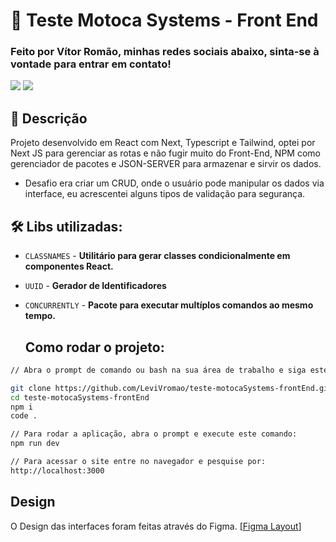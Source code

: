 # 🧾 Teste Motoca Systems - Front End

### Feito por Vítor Romão, minhas redes sociais abaixo, sinta-se à vontade para entrar em contato!

<a href = "mailto:Zxvitor1@hotmail.com" target="_blank"><img src="https://img.shields.io/badge/-Email-%23333?style=for-the-badge&logo=gmail&logoColor=white"></a>
<a href="https://www.linkedin.com/in/vitor-rom%C3%A3o-739022230/" target="_blank"><img src="https://img.shields.io/badge/-LinkedIn-%230077B5?style=for-the-badge&logo=linkedin&logoColor=white"></a>

## :page_facing_up: Descrição

Projeto desenvolvido em React com Next, Typescript e Tailwind, optei por Next JS para gerenciar as rotas e não fugir muito do Front-End, NPM como gerenciador de pacotes e JSON-SERVER para armazenar e sirvir os dados.

- Desafio era criar um CRUD, onde o usuário pode manipular os dados via interface, eu acrescentei alguns tipos de validação para segurança.

## 🛠️ Libs utilizadas:

- `CLASSNAMES` - **Utilitário para gerar classes condicionalmente em componentes React.**
- `UUID` - **Gerador de Identificadores**
- `CONCURRENTLY` - **Pacote para executar multíplos comandos ao mesmo tempo.**

  ## Como rodar o projeto:

```bash
// Abra o prompt de comando ou bash na sua área de trabalho e siga estes passos:

git clone https://github.com/LeviVromao/teste-motocaSystems-frontEnd.git
cd teste-motocaSystems-frontEnd
npm i
code .

// Para rodar a aplicação, abra o prompt e execute este comando:
npm run dev

// Para acessar o site entre no navegador e pesquise por:
http://localhost:3000
```

## Design

O Design das interfaces foram feitas através do Figma.
[[Figma Layout](https://www.figma.com/design/YqufsjX9hR7Qzk9mM359fH/Teste-Motoca-Systems?node-id=0-1&t=BwPNg9N34j90tr2p-0)]
